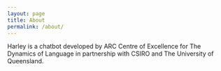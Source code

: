 ```yaml
---
layout: page
title: About
permalink: /about/
---
```


Harley is a chatbot developed by ARC Centre of Excellence for The Dynamics of Language in partnership with CSIRO and The University of Queensland.